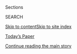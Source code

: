 <div id="app">

<div>

<div class="NYTAppHideMasthead css-zz1s19 e1suatyy0">

<div class="section css-ui9rw0 e1suatyy2">

<div class="css-11hrj97 er09x8g0">

<div class="css-6n7j50">

</div>

<span class="css-1dv1kvn">Sections</span>

<div class="css-10488qs">

<span class="css-1dv1kvn">SEARCH</span>

</div>

[Skip to content](#site-content)[Skip to site
index](#site-index)

</div>

<div class="css-10698na e1huz5gh0">

</div>

</div>

<div id="masthead-bar-one" class="section hasLinks css-15hmgas e1csuq9d3">

<div class="css-uqyvli e1csuq9d0">

</div>

<div class="css-1uqjmks e1csuq9d1">

</div>

<div class="css-9e9ivx">

[](https://myaccount.nytimes.com/auth/login?response_type=cookie&client_id=vi)

</div>

<div class="css-1bvtpon e1csuq9d2">

[Today’s Paper](https://www.nytimes.com/section/todayspaper)

</div>

</div>

</div>

</div>

<div data-aria-hidden="false">

<div id="site-content" data-role="main">

<div id="top-wrapper" class="css-15p45cc eaca97t0" type="top">

<div id="top-slug" class="css-19x0jxb eaca97t1" hidden="">

Advertisement

</div>

[Continue reading the main
story](#after-top)

<div class="ad top-wrapper" style="text-align:center;height:100%;display:block;min-height:90px">

<div id="top" class="place-ad" data-position="top" data-size-key="top">

</div>

</div>

<div id="after-top">

</div>

</div>

<div id="collection-upshot" class="section css-15h4p1b e9abtgs0">

<div class="css-1j21atc e1svk9qx1">

<div class="css-fmiefx e1svk9qx2">

<div class="css-1hk7r2m eu54l5x0">

<div id="sponsor-wrapper" class="css-7a1pgi eaca97t0" type="sponsor" hidden="">

<div id="sponsor-slug" class="css-1l4mleb eaca97t1" hidden="">

Supported by

</div>

[Continue reading the main
story](#after-sponsor)

<div id="sponsor" class="ad sponsor-wrapper" style="text-align:left;height:100%;display:block">

</div>

<div id="after-sponsor">

</div>

</div>

</div>

</div>

<div class="css-nfcc9b e1svk9qx3">

<div class="css-vl9dhg e1svk9qx5">

<div class="css-1nrhkj6 e1svk9qx6">

<div class="css-13qvv55 e4cnjnn0">

![The
Upshot](/vi-assets/static-assets/upshot-logo-285x54-55b3e554ac6febafebfdb580abad142d.png)

</div>

</div>

</div>

</div>

</div>

<div class="css-4svvz1 ekkqrpp0">

<div id="collection-highlights-container" class="section css-18l1u7x e46isfb1">

<div class="template-1 css-gfgt40 ekkqrpp1">

## Highlights

1.  ![<span class="css-kvjpws e1oaj3zl2"><span class="css-1dv1kvn">Credit</span>David
    A. Lieb/Associated
    Press</span>](https://static01.nyt.com/images/2020/08/04/upshot/04up-medicaid-ballots/04up-medicaid-ballots-jumbo.jpg)
    
    <div class="css-gjijuv">
    
    ## [How Ballot Initiatives Changed the Game on Medicaid Expansion](/2020/08/04/upshot/missouri-election-medicaid-expansion.html)
    
    Missouri is the latest state where a nonprofit has helped put the
    issue before voters, bypassing Republican officials. And the vote is
    today.
    
    <span class="css-me3p27"></span><span class="css-1dydysp e4e4i5l3"></span><span class="css-9voj2j">By
    <span class="css-1baulvz last-byline" itemprop="name">Sarah
    Kliff</span></span>
    
    </div>

2.  ![<span class="css-1nk1g0h e1oaj3zl2"><span class="css-1dv1kvn">Credit</span>September
    Dawn Bottoms/The New York
    Times</span>](https://static01.nyt.com/images/2020/08/03/business/03up-virus-bills/03up-virus-bills-videoLarge-v2.jpg)
    
    <div class="css-10wtrbd">
    
    ## [A Hospital Forgot to Bill Her Coronavirus Test. It Cost Her $1,980.](/2020/08/03/upshot/nj-coronavirus-medical-bill.html)
    
    Send us your medical bills. We’ll use them to investigate hospital
    and doctor billing
    practices.
    
    <span class="css-me3p27"></span><span class="css-1dydysp e4e4i5l3"></span><span class="css-9voj2j">By
    <span class="css-1baulvz last-byline" itemprop="name">Sarah
    Kliff</span></span>
    
    </div>

3.  ![<span class="css-1nk1g0h e1oaj3zl2"><span class="css-1dv1kvn">Credit</span>Scott
    Gelber</span>](https://static01.nyt.com/images/2020/07/30/autossell/30up-medicalbills-callout-still/30up-medicalbills-callout-still-videoLarge.png)
    
    <div class="css-10wtrbd">
    
    ## [Share Your Medical Bills for Coronavirus](/2020/08/03/reader-center/coronavirus-medical-bills.html)
    
    As we explore how the pandemic is changing U.S. health care, you can
    help by showing what you’re being charged for testing and
    treatment.
    
    <span class="css-me3p27"></span><span class="css-1dydysp e4e4i5l3"></span><span class="css-9voj2j">By
    <span class="css-1baulvz last-byline" itemprop="name">Sarah
    Kliff</span></span>
    
    </div>

4.  ![<span class="css-1nk1g0h e1oaj3zl2"><span class="css-1dv1kvn">Credit</span>Christie
    Hemm Klok for The New York
    Times</span>](https://static01.nyt.com/images/2020/07/31/upshot/31up-laptop1/merlin_132079076_044095ef-af9c-4f30-b8f5-6f6dfe447e7c-videoLarge.jpg)
    
    <div class="css-10wtrbd">
    
    ## [Remote Work Isn’t Working? Maybe Your Company Is Doing It Wrong](/2020/07/31/upshot/remote-work-tips.html)
    
    Experts have tips on the office routines that need to change when
    everyone’s working from home. Meetings, for
    one.
    
    <span class="css-me3p27"></span><span class="css-1dydysp e4e4i5l3"></span><span class="css-9voj2j">By
    <span class="css-1baulvz last-byline" itemprop="name">Claire Cain
    Miller</span></span>
    
    </div>

</div>

<div class="css-1xdhyk6 e46isfb0">

<div class="css-zk12ih ef6si7p0">

1.  ![<span class="css-1hhnwbi e1oaj3zl2"><span class="css-1dv1kvn">Credit</span></span>](https://static01.nyt.com/images/2020/07/30/us/coronavirus-stimulus-republicans-democrats-promo-1596103233120/coronavirus-stimulus-republicans-democrats-promo-1596103233120-videoLarge-v3.png)
    
    <div class="css-10wtrbd">
    
    ## [The Gulf Between Republicans and Democrats on Coronavirus Aid, in 9 Charts](/interactive/2020/07/30/upshot/coronavirus-stimulus-bill.html)
    
    Democrats and Republicans are far apart on the next round of federal
    aid to combat the
    pandemic.
    
    <span class="css-me3p27"></span><span class="css-1dydysp e4e4i5l3"></span><span class="css-9voj2j">By
    <span class="css-1baulvz last-byline" itemprop="name">Alicia
    Parlapiano</span></span>
    
    </div>

2.  ![<span class="css-1hhnwbi e1oaj3zl2"><span class="css-1dv1kvn">Credit</span>Marcio
    Jose Sanchez/Associated
    Press</span>](https://static01.nyt.com/images/2020/07/30/upshot/30up-unrest-suburbs/merlin_175027380_4d52b94c-d484-46af-b076-aefc27a1be02-videoLarge.jpg)
    
    <div class="css-10wtrbd">
    
    ## [Why Trump’s Blunt Appeals to Suburban Voters May Not Work](/2020/07/30/upshot/trump-suburban-voters.html)
    
    People living the “Suburban Lifestyle Dream” tend to support recent
    protests and disapprove of the president’s handling of
    race.
    
    <span class="css-me3p27"></span><span class="css-1dydysp e4e4i5l3"></span><span class="css-9voj2j">By
    <span class="css-1baulvz" itemprop="name">Emily Badger</span> and
    <span class="css-1baulvz last-byline" itemprop="name">Nate
    Cohn</span></span>
    
    </div>

3.  ![<span class="css-1hhnwbi e1oaj3zl2"><span class="css-1dv1kvn">Credit</span></span>](https://static01.nyt.com/images/2020/07/23/upshot/masks-by-outbreak-severity-2-1595448230829/masks-by-outbreak-severity-2-1595448230829-videoLarge.png)
    
    <div class="css-10wtrbd">
    
    ## [As Covid Has Become a Red-State Problem, Too, Have Attitudes Changed?](/2020/07/30/upshot/coronavirus-republican-voting.html)
    
    There’s still a persistent partisan gap in the level of concern and
    in mask
    wearing.
    
    <span class="css-me3p27"></span><span class="css-1dydysp e4e4i5l3"></span><span class="css-9voj2j">By
    <span class="css-1baulvz last-byline" itemprop="name">Robert
    Gebeloff</span></span>
    
    </div>

4.  ![<span class="css-1hhnwbi e1oaj3zl2"><span class="css-1dv1kvn">Credit</span>Elise
    Amendola/Associated
    Press</span>](https://static01.nyt.com/images/2020/07/29/upshot/29up-trumppoll/29up-trumppoll-videoLarge-v2.jpg)
    
    <div class="css-10wtrbd">
    
    ## [Are the Polls Missing Republican Voters?](/2020/07/29/upshot/polls-political-party-republicans.html)
    
    Registered Republicans were actually more likely than registered
    Democrats to respond to the Times/Siena
    survey.
    
    <span class="css-me3p27"></span><span class="css-1dydysp e4e4i5l3"></span><span class="css-9voj2j">By
    <span class="css-1baulvz last-byline" itemprop="name">Nate
    Cohn</span></span>
    
    </div>

5.  ![<span class="css-1hhnwbi e1oaj3zl2"><span class="css-1dv1kvn">Credit</span></span>](https://static01.nyt.com/images/2020/04/23/upshot/five-ways-to-monitor-coronavirus-outbreak-us-1587588119815/five-ways-to-monitor-coronavirus-outbreak-us-1587588119815-videoLarge.png)
    
    <div class="css-10wtrbd">
    
    ## [Monitoring the Coronavirus Outbreak in Metro Areas Across the U.S.](/interactive/2020/04/23/upshot/five-ways-to-monitor-coronavirus-outbreak-us.html)
    
    In many places across the U.S., cases and deaths appear to have
    peaked or are starting to flatten. But there is a lot of regional
    variation.
    
    <span class="css-me3p27"></span><span class="css-1dydysp e4e4i5l3"></span><span class="css-9voj2j">By
    <span class="css-1baulvz last-byline" itemprop="name">The New York
    Times</span></span>
    
    </div>

</div>

</div>

</div>

<div id="mid1-wrapper" class="css-1mn4oms eaca97t0" type="rank">

<div id="mid1-slug" class="css-1tag3rd eaca97t1">

Advertisement

</div>

[Continue reading the main
story](#after-mid1)

<div id="mid1" class="ad mid1-wrapper" style="text-align:center;height:100%;display:block">

</div>

<div id="after-mid1">

</div>

</div>

</div>

<div class="css-185go5a e1o5byef0">

<div class="css-15cbhtu">

  - [Latest](#stream-panel)
  - <span class="css-6n7j50">Search</span>
    <div class="control">
    <div class="label-container css-1dv1kvn">
    Search
    </div>
    <div class="css-wm4t3d">
    **<span id="clear-search-input" class="css-1dv1kvn">Clear this text
    input</span>
    </div>
    </div>
    <span class="css-1iovbfw"></span>

<div id="stream-panel" class="section css-8msx5b e1jz0cab1">

<div class="css-13mho3u">

1.  
    
    <div class="css-1cp3ece">
    
    <div class="css-1l4spti">
    
    [](/2020/08/03/reader-center/healthcare-workers-coronavirus-care.html)
    
    <div class="css-79elbk">
    
    ![](https://static01.nyt.com/images/2020/08/03/business/03providers-callout/03providers-callout-thumbWide.jpg?quality=75&auto=webp&disable=upscale)
    
    </div>
    
    ## Providers: How Has Covid-19 Changed Your Practice?
    
    We want to hear from health care providers in the U.S. about how the
    pandemic has changed work.
    
    <div class="css-1nqbnmb ea5icrr0">
    
    By <span class="css-1n7hynb">Sarah
    Kliff</span>
    
    </div>
    
    </div>
    
    <div class="css-1lc2l26 e1xfvim33">
    
    </div>
    
    </div>

2.  
    
    <div class="css-1cp3ece">
    
    <div class="css-1l4spti">
    
    [](/2020/08/03/health/covid-telemedicine-congress.html)
    
    <div class="css-79elbk">
    
    ![](https://static01.nyt.com/images/2020/07/23/science/00VIRUS-TELEHEALTH1/00VIRUS-TELEHEALTH1-thumbWide-v2.jpg?quality=75&auto=webp&disable=upscale)
    
    </div>
    
    ## Is Telemedicine Here to Stay?
    
    The answer largely depends on whether Medicare and private health
    insurers will adequately cover virtual doctor visits once
    coronavirus outbreaks subside.
    
    <div class="css-1nqbnmb ea5icrr0">
    
    By <span class="css-1n7hynb">Reed
    Abelson</span>
    
    </div>
    
    </div>
    
    <div class="css-1lc2l26 e1xfvim33">
    
    </div>
    
    </div>

3.  
    
    <div class="css-1cp3ece">
    
    <div class="css-1l4spti">
    
    [](/2020/08/02/health/dr-birx-coronavirus-phase.html)
    
    <div class="css-79elbk">
    
    ![](https://static01.nyt.com/images/2020/08/02/science/02virus-health/merlin_175125270_9d6d3346-1690-42d2-ae22-9034fc49dbd5-thumbWide.jpg?quality=75&auto=webp&disable=upscale)
    
    </div>
    
    ## Birx Says U.S. Epidemic Is in a ‘New Phase’
    
    She and other top health officials in the Trump administration warn
    states of a deepening spread of the coronavirus, in both rural and
    urban areas.
    
    <div class="css-1nqbnmb ea5icrr0">
    
    By <span class="css-1n7hynb">Benedict
    Carey</span>
    
    </div>
    
    </div>
    
    <div class="css-1lc2l26 e1xfvim33">
    
    </div>
    
    </div>

4.  
    
    <div class="css-1cp3ece">
    
    <div class="css-1l4spti">
    
    [](/2020/07/30/health/Covid-lung-transplant.html)
    
    <div class="css-79elbk">
    
    ![](https://static01.nyt.com/images/2020/07/30/science/30VIRUS-LUNGTRANSPLANT-promo1/30VIRUS-LUNGTRANSPLANT-promo1-thumbWide.jpg?quality=75&auto=webp&disable=upscale)
    
    </div>
    
    ## A Covid Patient Goes Home After a Rare Double Lung Transplant
    
    Mayra Ramirez was the first of a small but growing number of people
    whose only hope of surviving the coronavirus was to replace their
    lungs.
    
    <div class="css-1nqbnmb ea5icrr0">
    
    By <span class="css-1n7hynb">Denise
    Grady</span>
    
    </div>
    
    </div>
    
    <div class="css-1lc2l26 e1xfvim33">
    
    </div>
    
    </div>

5.  
    
    <div class="css-1cp3ece">
    
    <div class="css-1l4spti">
    
    [](/2020/07/28/upshot/polling-trump-virus-election.html)
    
    <div class="css-79elbk">
    
    ![](https://static01.nyt.com/images/2020/07/25/upshot/up-vavreck2-1595800931366/up-vavreck2-1595800931366-thumbWide.png?quality=75&auto=webp&disable=upscale)
    
    </div>
    
    ## How Local Covid Deaths Are Affecting Vote Choice
    
    A rise in coronavirus-related deaths in a given community tends to
    reduce support for Republicans.
    
    <div class="css-1nqbnmb ea5icrr0">
    
    By <span class="css-1n7hynb">Lynn Vavreck <span>and</span>
    Christopher
    Warshaw</span>
    
    </div>
    
    </div>
    
    <div class="css-1lc2l26 e1xfvim33">
    
    </div>
    
    </div>

6.  
    
    <div class="css-1cp3ece">
    
    <div class="css-1l4spti">
    
    [](/2020/07/27/health/moderna-vaccine-covid.html)
    
    <div class="css-79elbk">
    
    ![](https://static01.nyt.com/images/2020/07/27/science/27VIRUS-MODERNA1/27VIRUS-MODERNA1-thumbWide.jpg?quality=75&auto=webp&disable=upscale)
    
    </div>
    
    ## Moderna and Pfizer Begin Late-Stage Vaccine Trials
    
    The studies each aim to enroll 30,000 people and determine whether
    the vaccines are safe and effective.
    
    <div class="css-1nqbnmb ea5icrr0">
    
    By <span class="css-1n7hynb">Denise
    Grady</span>
    
    </div>
    
    </div>
    
    <div class="css-1lc2l26 e1xfvim33">
    
    </div>
    
    </div>

7.  
    
    <div class="css-1cp3ece">
    
    <div class="css-1l4spti">
    
    [](/interactive/2020/07/27/upshot/coronavirus-pooled-testing.html)
    
    <div class="css-79elbk">
    
    ![](https://static01.nyt.com/images/2020/07/24/us/up-pooled-testing-promo-1595625370916/up-pooled-testing-promo-1595625370916-thumbWide-v3.png?quality=75&auto=webp&disable=upscale)
    
    </div>
    
    ## How to Test More People for Coronavirus Without Actually Needing More Tests
    
    Pooled testing, which can make one coronavirus test as powerful as
    five, is particularly useful when the infection rate is low. Its use
    could free up more tests for places where the virus is more
    widespread.
    
    <div class="css-1nqbnmb ea5icrr0">
    
    By <span class="css-1n7hynb">Quoctrung Bui, Sarah Kliff
    <span>and</span> Margot
    Sanger-Katz</span>
    
    </div>
    
    </div>
    
    <div class="css-1lc2l26 e1xfvim33">
    
    </div>
    
    </div>

8.  
    
    <div class="css-1cp3ece">
    
    <div class="css-1l4spti">
    
    [](/2020/07/24/upshot/biden-polls-demographics.html)
    
    <div class="css-79elbk">
    
    ![](https://static01.nyt.com/images/2020/07/24/upshot/24up-map/24up-map-thumbWide.jpg?quality=75&auto=webp&disable=upscale)
    
    </div>
    
    ## White Flight From Trump? What a Decisive Biden Win Could Look Like
    
    Republican structural advantages in the House, the Senate and the
    Electoral College would be in jeopardy.
    
    <div class="css-1nqbnmb ea5icrr0">
    
    By <span class="css-1n7hynb">Nate
    Cohn</span>
    
    </div>
    
    </div>
    
    <div class="css-1lc2l26 e1xfvim33">
    
    </div>
    
    </div>

9.  
    
    <div class="css-1cp3ece">
    
    <div class="css-1l4spti">
    
    [](/2020/07/23/upshot/trump-portland.html)
    
    <div class="css-79elbk">
    
    ![](https://static01.nyt.com/images/2020/07/23/upshot/23up-unrest-cities/23up-unrest-cities-thumbWide.jpg?quality=75&auto=webp&disable=upscale)
    
    </div>
    
    ## How Trump’s Use of Federal Forces in Cities Differs From Past Presidents
    
    Legal scholars fear the president is trying to take on a job that
    the Constitution did not give the federal government.
    
    <div class="css-1nqbnmb ea5icrr0">
    
    By <span class="css-1n7hynb">Emily
    Badger</span>
    
    </div>
    
    </div>
    
    <div class="css-1lc2l26 e1xfvim33">
    
    </div>
    
    </div>

10. 
    
    <div class="css-1cp3ece">
    
    <div class="css-1l4spti">
    
    [](/2020/07/23/upshot/biden-caregiving-plan.html)
    
    <div class="css-79elbk">
    
    ![](https://static01.nyt.com/images/2020/07/23/upshot/23up-biden-caregiving/merlin_174277113_ae984701-7255-49a9-83bd-4449c17bda79-thumbWide.jpg?quality=75&auto=webp&disable=upscale)
    
    </div>
    
    ## How Caregiving Became More Than Just a Women’s Issue
    
    The U.S. has long overlooked the challenges for people with both
    jobs outside the home and the responsibility of looking after
    others. Could that be about to change?
    
    <div class="css-1nqbnmb ea5icrr0">
    
    By <span class="css-1n7hynb">Claire Cain Miller</span>
    
    </div>
    
    </div>
    
    <div class="css-1lc2l26 e1xfvim33">
    
    </div>
    
    </div>

<div class="css-13mho3u">

<div class="css-1t62hi8">

<div class="css-1stvaey">

Show
More

<div>

<div style="border:0;clip:rect(0 0 0 0);height:1px;margin:-1px;overflow:hidden;white-space:nowrap;padding:0;width:1px;position:absolute" data-role="log" data-aria-live="assertive">

</div>

<div style="border:0;clip:rect(0 0 0 0);height:1px;margin:-1px;overflow:hidden;white-space:nowrap;padding:0;width:1px;position:absolute" data-role="log" data-aria-live="assertive">

</div>

<div style="border:0;clip:rect(0 0 0 0);height:1px;margin:-1px;overflow:hidden;white-space:nowrap;padding:0;width:1px;position:absolute" data-role="log" data-aria-live="polite">

</div>

<div style="border:0;clip:rect(0 0 0 0);height:1px;margin:-1px;overflow:hidden;white-space:nowrap;padding:0;width:1px;position:absolute" data-role="log" data-aria-live="polite">

</div>

</div>

</div>

</div>

</div>

</div>

<div class="css-g6hk37 supplemental">

<div id="mid2-wrapper" class="css-10wkyv7 eaca97t0" type="lede">

<div id="mid2-slug" class="css-1tag3rd eaca97t1">

Advertisement

</div>

[Continue reading the main
story](#after-mid2)

<div id="mid2" class="ad mid2-wrapper" style="text-align:center;height:100%;display:block;min-height:250px">

</div>

<div id="after-mid2">

</div>

</div>

## Sign Up for The Upshot’s Weekly Newsletter

<div class="css-hftqp3">

In a weekly email newsletter, get the best of The Upshot's analysis
about politics, policy and everyday life.

</div>

[SIGN UP](/newsletters/signup/UP)

<div id="mktg-wrapper" class="css-oxle51 eaca97t0" type="mktg">

<div id="mktg-slug" class="css-1tag3rd eaca97t1">

Advertisement

</div>

[Continue reading the main
story](#after-mktg)

<div id="mktg" class="ad mktg-wrapper" style="text-align:center;height:100%;display:block">

</div>

<div id="after-mktg">

</div>

</div>

## Follow Us

<div class="module-body">

  - [**<span data-aria-hidden="true">Upshot</span><span class="css-1dv1kvn">facebook
    page for
    Upshot</span>](https://www.facebook.com/Upshot)
  - [**<span data-aria-hidden="true">UpshotNYT</span><span class="css-1dv1kvn">twitter
    page for UpshotNYT</span>](https://twitter.com/UpshotNYT)

</div>

</div>

</div>

</div>

</div>

</div>

</div>

## Site Index

<div>

</div>

## Site Information Navigation

  - [© <span>2020</span> <span>The New York Times
    Company</span>](https://help.nytimes.com/hc/en-us/articles/115014792127-Copyright-notice)

<!-- end list -->

  - [NYTCo](https://www.nytco.com/)
  - [Contact
    Us](https://help.nytimes.com/hc/en-us/articles/115015385887-Contact-Us)
  - [Work with us](https://www.nytco.com/careers/)
  - [Advertise](https://nytmediakit.com/)
  - [T Brand Studio](http://www.tbrandstudio.com/)
  - [Your Ad
    Choices](https://www.nytimes.com/privacy/cookie-policy#how-do-i-manage-trackers)
  - [Privacy](https://www.nytimes.com/privacy)
  - [Terms of
    Service](https://help.nytimes.com/hc/en-us/articles/115014893428-Terms-of-service)
  - [Terms of
    Sale](https://help.nytimes.com/hc/en-us/articles/115014893968-Terms-of-sale)
  - [Site
    Map](https://spiderbites.nytimes.com)
  - [Help](https://help.nytimes.com/hc/en-us)
  - [Subscriptions](https://www.nytimes.com/subscription?campaignId=37WXW)

</div>

</div>
